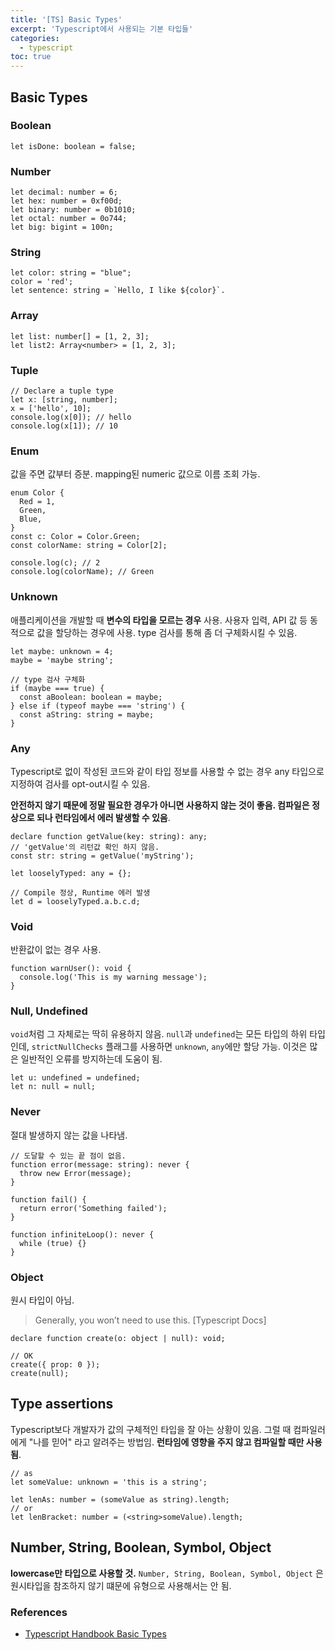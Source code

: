 ```yaml
---
title: '[TS] Basic Types'
excerpt: 'Typescript에서 사용되는 기본 타입들'
categories:
  - typescript
toc: true
---
```


## Basic Types

<a name="boolean"></a>

### Boolean

```tsx
let isDone: boolean = false;
```

<a name="number"></a>

### Number

```tsx
let decimal: number = 6;
let hex: number = 0xf00d;
let binary: number = 0b1010;
let octal: number = 0o744;
let big: bigint = 100n;
```

### String

```tsx
let color: string = "blue";
color = 'red';
let sentence: string = `Hello, I like ${color}`.
```

### Array

```tsx
let list: number[] = [1, 2, 3];
let list2: Array<number> = [1, 2, 3];
```

### Tuple

```tsx
// Declare a tuple type
let x: [string, number];
x = ['hello', 10];
console.log(x[0]); // hello
console.log(x[1]); // 10
```

### Enum

값을 주면 값부터 증분. mapping된 numeric 값으로 이름 조회 가능.

```tsx
enum Color {
  Red = 1,
  Green,
  Blue,
}
const c: Color = Color.Green;
const colorName: string = Color[2];

console.log(c); // 2
console.log(colorName); // Green
```

### Unknown

애플리케이션을 개발할 때 **변수의 타입을 모르는 경우** 사용. 사용자 입력, API 값 등 동적으로 값을 할당하는 경우에 사용. type 검사를 통해 좀 더 구체화시킬 수 있음.

```tsx
let maybe: unknown = 4;
maybe = 'maybe string';

// type 검사 구체화
if (maybe === true) {
  const aBoolean: boolean = maybe;
} else if (typeof maybe === 'string') {
  const aString: string = maybe;
}
```

### Any

Typescript로 없이 작성된 코드와 같이 타입 정보를 사용할 수 없는 경우 any 타입으로 지정하여 검사를 opt-out시킬 수 있음.

**안전하지 않기 때문에 정말 필요한 경우가 아니면 사용하지 않는 것이 좋음. 컴파일은 정상으로 되나 런타임에서 에러 발생할 수 있음**.

```tsx
declare function getValue(key: string): any;
// 'getValue'의 리턴값 확인 하지 않음.
const str: string = getValue('myString');

let looselyTyped: any = {};

// Compile 정상, Runtime 에러 발생
let d = looselyTyped.a.b.c.d;
```

### Void

반환값이 없는 경우 사용.

```tsx
function warnUser(): void {
  console.log('This is my warning message');
}
```

### Null, Undefined

`void`처럼 그 자체로는 딱히 유용하지 않음. `null`과 `undefined`는 모든 타입의 하위 타입인데, `strictNullChecks` 플래그를 사용하면 `unknown`, `any`에만 할당 가능. 이것은 많은 일반적인 오류를 방지하는데 도움이 됨.

```tsx
let u: undefined = undefined;
let n: null = null;
```

### Never

절대 발생하지 않는 값을 나타냄.

```tsx
// 도달할 수 있는 끝 점이 없음.
function error(message: string): never {
  throw new Error(message);
}

function fail() {
  return error('Something failed');
}

function infiniteLoop(): never {
  while (true) {}
}
```

### Object

원시 타입이 아님.

> Generally, you won’t need to use this. [Typescript Docs]

```tsx
declare function create(o: object | null): void;

// OK
create({ prop: 0 });
create(null);
```

## Type assertions

Typescript보다 개발자가 값의 구체적인 타입을 잘 아는 상황이 있음. 그럴 때 컴파일러에게 "나를 믿어" 라고 알려주는 방법임. **런타임에 영향을 주지 않고 컴파일할 때만 사용 됨**.

```tsx
// as
let someValue: unknown = 'this is a string';

let lenAs: number = (someValue as string).length;
// or
let lenBracket: number = (<string>someValue).length;
```

## Number, String, Boolean, Symbol, Object

**lowercase만 타입으로 사용할 것.** `Number, String, Boolean, Symbol, Object` 은 원시타입을 참조하지 않기 떄문에 유형으로 사용해서는 안 됨.

### References

- [Typescript Handbook Basic Types](https://www.typescriptlang.org/docs/handbook/basic-types.html)
